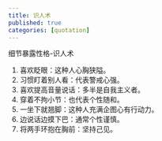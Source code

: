 ```yaml
---
title: 识人术
published: true
categories: [quotation]
---
```


细节暴露性格-识人术
1. 喜欢眨眼：这种人心胸狭隘。
2. 习惯盯着别人看：代表警戒心强。
3. 喜欢提高音量说话：多半是自我主义者。
4. 穿着不拘小节：也代表个性随和。
5. 一坐下就翘脚：这种人充满企图心有行动力。
6. 边说话边摸下巴：通常个性谨慎。
7. 将两手环抱在胸前：坚持己见。